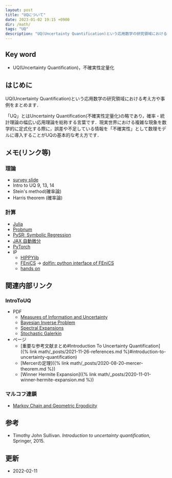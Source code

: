 ```yaml
---
layout: post
title: "UQについて"
date: 2023-01-02 19:15 +0900
dir: /math/
tags: "UQ"
description: "UQ(Uncertainty Quantification)という応用数学の研究領域における考え方や事例をまとめます．"
---
```

## Key word
- UQ(Uncertainty Quantification)，不確実性定量化

## はじめに
UQ(Uncertainty Quantification)という応用数学の研究領域における考え方や事例をまとめます．

「UQ」とはUncertainty Quantification(不確実性定量化)の略であり，確率・統計理論の幅広い応用理論を総称する言葉です．現実世界における複雑な現象を数学的に定式化する際に，誤差や不足している情報を「不確実性」として数理モデルに導入することがUQの基本的な考え方です．
## メモ(リンク等)

### 理論
- [survey slide](https://teresaportone.com/assets/presentations/portone_UA_colloquium.pdf)
- Intro to UQ 9, 13, 14
- Stein's method(確率論)
- Harris theorem (確率論)

### 計算
- [Julia](https://julialang.org/)
- [Probnum](https://probnum.readthedocs.io/en/latest/)
- [PySR: Symbolic Regression](https://github.com/MilesCranmer/PySR)
- [JAX 自動微分](https://github.com/google/jax)
- [PyTorch]()
- IP 
  - [HIPPYlib](https://hippylib.github.io/)
  - [FEniCS](https://fenicsproject.org/) -> [dolfin: python interface of FEniCS](https://pypi.org/project/DOLFIN/)
  - [hands on](https://github.com/npetra/cmis_labs)

## 関連内部リンク
### IntroToUQ
- PDF
  - [Measures of Information and Uncertainty](/math/pdf/chapter5.pdf)
  - [Bayesian Inverse Problem](/math/pdf/chapter6.pdf)
  - [Spectral Expansions](/math/pdf/chapter11.pdf)
  - [Stochastic Galerkin](/math/pdf/chapter12.pdf)
- ページ
  - [重要な参考文献まとめ#Introduction To Uncertainty Quantification]({% link math/_posts/2021-11-26-references.md %}#introduction-to-uncertainty-quantification)
  - [Mercerの定理]({% link math/_posts/2020-08-20-mercer-theorem.md %})
  - [Winner Hermite Expansion]({% link math/_posts/2020-11-01-winner-hermite-expansion.md %})

### マルコフ連鎖
- [Markov Chain and Geometric Ergodicity](/math/pdf/markov_chain.pdf)

## 参考
- Timothy John Sullivan. *Introduction to uncertainty quantification*, Springer, 2015.

## 更新
- 2022-02-11